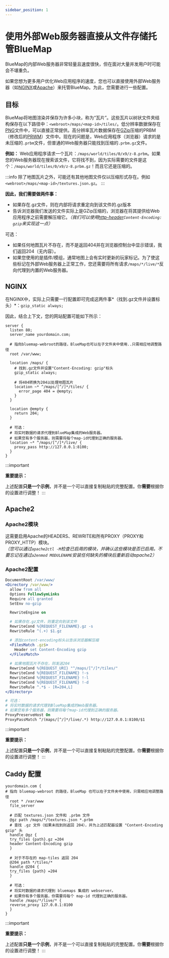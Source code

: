 ```yaml
---
sidebar_position: 1
---
```


# 使用外部Web服务器直接从文件存储托管BlueMap

BlueMap的内部Web服务器非常轻量且速度很快，但在面对大量并发用户时可能会不堪重负。

如果您想为更多用户优化Web应用程序的速度，您也可以直接使用外部Web服务器（如[NGINX](https://www.nginx.com/)或[Apache](https://httpd.apache.org/)）来托管BlueMap。为此，您需要进行一些配置。

## 目标
BlueMap将地图渲染并保存为许多小块，称为“瓦片”。这些瓦片以树状文件夹结构保存在以下路径中：`<webroot>/maps/<map-id>/tiles/`。低分辨率数据保存在[PNG](https://en.wikipedia.org/wiki/PNG)文件中，可以直接正常提供。高分辨率瓦片数据保存在[GZip](https://en.wikipedia.org/wiki/Gzip)压缩的PRBM（修改后的[PRWM](https://github.com/kchapelier/PRWM)）文件中。现在的问题是，Web应用程序（浏览器）请求的是未压缩的`.prbm`文件，但普通的Web服务器只能找到压缩的`.prbm.gz`文件。

**例如：** Web应用程序请求一个瓦片：`/maps/world/tiles/0/x9/z-8.prbm`。如果您的Web服务器现在搜索该文件，它将找不到，因为实际需要的文件是这个：`/maps/world/tiles/0/x9/z-8.prbm.gz`！而且它还是压缩的。

:::info
除了地图瓦片之外，可能还有其他地图文件仅以压缩形式存在。例如`<webroot>/maps/<map-id>/textures.json.gz`。
:::

**因此，我们需要做两件事：**
- 如果存在.gz文件，则在内部将请求重定向到该文件的.gz版本
- 告诉浏览器我们发送的文件实际上是GZip压缩的，浏览器在将其提供给Web应用程序之前需要解压缩它。*（我们可以使用[http-header](https://developer.mozilla.org/en-US/docs/Web/HTTP/Headers)`Content-Encoding: gzip`来实现这一点）*

可选：
- 如果任何地图瓦片不存在，而不是返回404并在浏览器控制台中显示错误，我们返回204（无内容）。
- 如果您使用的是插件/模组，通常地图上会有实时更新的玩家标记。为了使这些标记在外部Web服务器上正常工作，您还需要将所有请求`/maps/*/live/*`反向代理到内置的Web服务器。

## NGINX
在NGINX中，实际上只需要一行配置即可完成这两件事*（找到.gz文件并设置标头）*：`gzip_static always;`

因此，结合上下文，您的网站配置可能如下所示：
```nginx
server {
  listen 80;
  server_name yourdomain.com;
  
  # 指向bluemap-webroot的路径，BlueMap也可以在子文件夹中使用..只需相应地调整路径
  root /var/www;
  
  location /maps/ {
    # 找到.gz文件并设置"Content-Encoding: gzip"标头
    gzip_static always;

    # 将404转换为204以处理地图瓦片
    location ~* ^/maps/[^/]*/tiles/ {
      error_page 404 = @empty;
    }
  }
  
  location @empty {
    return 204;
  }

  # 可选：
  # 将实时数据的请求代理到BlueMap集成的Web服务器。
  # 如果您有多个服务器，则需要将每个map-id代理到正确的服务器。
  location ~* ^/maps/[^/]*/live/ {
    proxy_pass http://127.0.0.1:8100;
  }
}
```
:::important

**重要提示：**

上述配置**只是一个示例**，并不是一个可以直接复制粘贴的完整配置。你**需要**根据你的设置进行调整！
:::

## Apache2
### Apache2模块
这需要启用Apache的HEADERS、REWRITE和所有PROXY（PROXY和PROXY_HTTP）模块。  
*（您可以通过`apache2ctl -M`检查已启用的模块，并确认这些模块是否已启用。不要忘记在通过`a2enmod MODULENAME`安装任何缺失的模块后重新启动apache2）*

### Apache2配置
```apache
DocumentRoot /var/www/
<Directory /var/www/>
  allow from all
  Options FollowSymLinks
  Require all granted
  SetEnv no-gzip

  RewriteEngine on

  # 如果存在.gz文件，则重定向到该文件
  RewriteCond %{REQUEST_FILENAME}.gz -s
  RewriteRule ^(.+) $1.gz

  # 添加content-encoding标头以告诉浏览器解压缩
  <FilesMatch .gz$>
    Header set Content-Encoding gzip
  </FilesMatch>
  
  # 如果地图瓦片不存在，则发送204
  RewriteCond %{REQUEST_URI} "^/maps/[^/]*/tiles/"
  RewriteCond %{REQUEST_FILENAME} !-s
  RewriteCond %{REQUEST_FILENAME} !-l
  RewriteCond %{REQUEST_FILENAME} !-d
  RewriteRule ^.*$ - [R=204,L]
</Directory>

# 可选：
# 将实时数据的请求代理到BlueMap集成的Web服务器。
# 如果您有多个服务器，则需要将每个map-id代理到正确的服务器。
ProxyPreserveHost On
ProxyPassMatch ^/(maps/[^/]*/live/.*) http://127.0.0.1:8100/$1
```
:::important

**重要提示：**

上述配置**只是一个示例**，并不是一个可以直接复制粘贴的完整配置。你**需要**根据你的设置进行调整！
:::

## Caddy 配置
```
yourdomain.com {
# 指向 bluemap-webroot 的路径，BlueMap 也可以在子文件夹中使用，只需相应地调整路径
  root * /var/www
  file_server
  
  # 匹配 textures.json 文件和 .prbm 文件
  @gz path /maps/*/textures.json *.prbm
  # 查找 .gz 文件（如果未找到则返回 204），并为上述匹配器设置 "Content-Encoding gzip" 头
  handle @gz {
  try_files {path}.gz =204
  header Content-Encoding gzip
  }
  
  # 对于不存在的 map-tiles 返回 204
  @204 path */tiles/*
  handle @204 {
  try_files {path} =204
  }
  
  # 可选：
  # 将实时数据的请求代理到 bluemaps 集成的 webserver。
  # 如果你有多个服务器，你需要将每个 map-id 代理到正确的服务器。
  handle /maps/*/live/* {
  reverse_proxy 127.0.0.1:8100
  }
}
```
:::important

**重要提示：**

上述配置**只是一个示例**，并不是一个可以直接复制粘贴的完整配置。你**需要**根据你的设置进行调整！
:::
